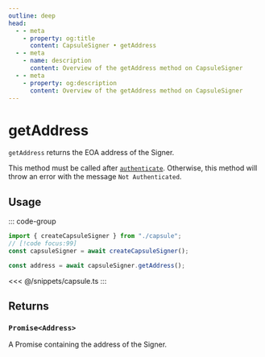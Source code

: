 ```yaml
---
outline: deep
head:
  - - meta
    - property: og:title
      content: CapsuleSigner • getAddress
  - - meta
    - name: description
      content: Overview of the getAddress method on CapsuleSigner
  - - meta
    - property: og:description
      content: Overview of the getAddress method on CapsuleSigner
---
```


# getAddress

`getAddress` returns the EOA address of the Signer.

This method must be called after [`authenticate`](/packages/aa-signers/capsule/authenticate). Otherwise, this method will throw an error with the message `Not Authenticated`.

## Usage

::: code-group

```ts [example.ts]
import { createCapsuleSigner } from "./capsule";
// [!code focus:99]
const capsuleSigner = await createCapsuleSigner();

const address = await capsuleSigner.getAddress();
```

<<< @/snippets/capsule.ts
:::

## Returns

### `Promise<Address>`

A Promise containing the address of the Signer.
